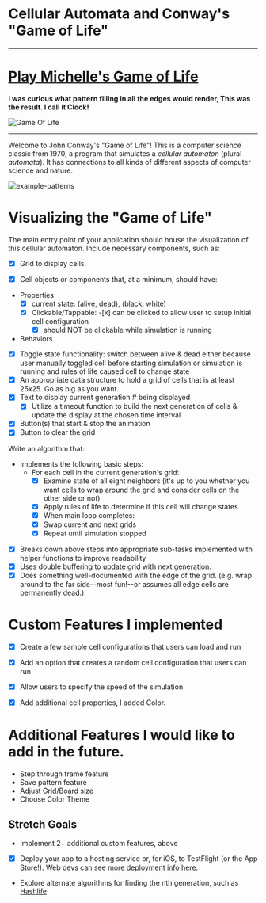 # Cellular Automata and Conway's "Game of Life"

---

# [Play Michelle's Game of Life](https://game-of-life.scottmm374.vercel.app)

**I was curious what pattern filling in all the edges would render, This was the result. I call it Clock!**

![Game Of Life](/src/images/demo.gif)

---

Welcome to John Conway's "Game of Life"! This is a computer science
classic from 1970, a program that simulates a _cellular automaton_
(plural _automata_). It has connections to all kinds of different
aspects of computer science and nature.

![example-patterns](https://media.giphy.com/media/4VVZTvTqzRR0BUwNIH/giphy.gif)

# Visualizing the "Game of Life"

The main entry point of your application should house the visualization
of this cellular automaton. Include necessary components, such as:

- [x] Grid to display cells.

- [x] Cell objects or components that, at a minimum, should have:

- Properties
  - [x] current state: (alive, dead), (black, white)
  - [x] Clickable/Tappable: -[x] can be clicked to allow user to setup initial cell configuration
    - [x] should NOT be clickable while simulation is running
- Behaviors
- [x] Toggle state functionality: switch between alive & dead either
      because user manually toggled cell before starting simulation or
      simulation is running and rules of life caused cell to change
      state
- [x] An appropriate data structure to hold a grid of cells that is at least
      25x25. Go as big as you want.
- [x] Text to display current generation # being displayed
  - [x] Utilize a timeout function to build the next generation of cells &
        update the display at the chosen time interval
- [x] Button(s) that start & stop the animation
- [x] Button to clear the grid

Write an algorithm that:

- Implements the following basic steps:
  - For each cell in the current generation's grid:
    - [x] Examine state of all eight neighbors (it's up to you whether you
          want cells to wrap around the grid and consider cells on the
          other side or not)
    - [x] Apply rules of life to determine if this cell will change states
    - [x] When main loop completes:
    - [x] Swap current and next grids
    - [x] Repeat until simulation stopped
- [x] Breaks down above steps into appropriate sub-tasks implemented with
      helper functions to improve readability
- [x] Uses double buffering to update grid with next generation.
- [x] Does something well-documented with the edge of the grid. (e.g. wrap
      around to the far side--most fun!--or assumes all edge cells are
      permanently dead.)

# Custom Features I implemented

- [x] Create a few sample cell configurations that users can load and run

- [x] Add an option that creates a random cell configuration that users can run

- [x] Allow users to specify the speed of the simulation
- [x] Add additional cell properties, I added Color.

# Additional Features I would like to add in the future.

- Step through frame feature
- Save pattern feature
- Adjust Grid/Board size
- Choose Color Theme

## Stretch Goals

- Implement 2+ additional custom features, above
- [x] Deploy your app to a hosting service or, for iOS, to TestFlight (or
      the App Store!). Web devs can see [more deployment info
      here](resources/web/deployment).
- Explore alternate algorithms for finding the nth generation, such
  as [Hashlife](https://en.wikipedia.org/wiki/Hashlife)
